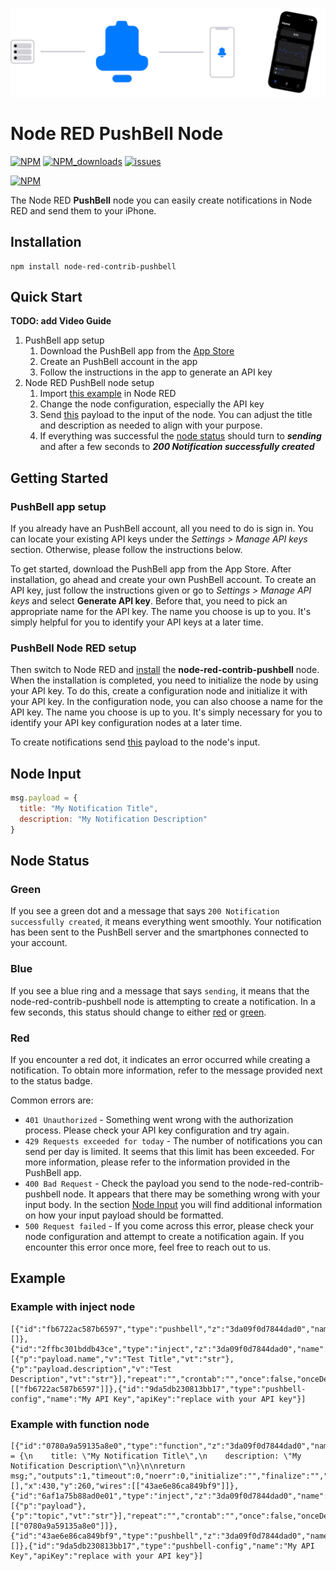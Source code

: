 ![banner](img/Node-RED-Banner.png)

# Node RED PushBell Node

[![NPM](https://img.shields.io/npm/v/node-red-contrib-pushbell)](https://www.npmjs.com/package/node-red-contrib-pushbell)
[![NPM_downloads](https://img.shields.io/npm/dm/node-red-contrib-pushbell)](https://www.npmjs.com/package/node-red-contrib-pushbell)
[![issues](https://img.shields.io/github/issues/mariuslang/node-red-contrib-pushbell)](https://github.com/MariusLang/node-red-contrib-pushbell/issues)

[![NPM](https://nodei.co/npm/node-red-contrib-pushbell.png?compact=true)](https://nodei.co/npm/node-red-contrib-pushbell/)

The Node RED **PushBell** node you can easily create notifications in Node RED and send them to your iPhone.

## Installation

```
npm install node-red-contrib-pushbell
```

## Quick Start

**TODO: add Video Guide**

1. PushBell app setup
    1. Download the PushBell app from the [App Store]()
    2. Create an PushBell account in the app
    3. Follow the instructions in the app to generate an API key
2. Node RED PushBell node setup
    1. Import [this example](#example) in Node RED
    2. Change the node configuration, especially the API key
    3. Send [this](#node-input) payload to the input of the node. You can adjust the title and description as needed to
       align with your purpose.
    4. If everything was successful the [node status](#node-status) should turn to ***sending*** and after a few seconds
       to ***200 Notification successfully created***

## Getting Started

### PushBell app setup

If you already have an PushBell account, all you need to do is sign in. You can locate your existing API keys under the
*Settings > Manage API keys* section. Otherwise, please follow the instructions below.

To get started, download the PushBell app from the App Store. After installation, go ahead and create your own PushBell
account. To create an API key, just follow the instructions given or go to *Settings > Manage API keys* and select
**Generate API key**. Before that, you need to pick an appropriate name for the API key. The name you choose is up
to you. It's simply helpful for you to identify your API keys at a later time.

### PushBell Node RED setup

Then switch to Node RED and [install](#installation) the **node-red-contrib-pushbell** node. When the installation is
completed, you need to initialize the node by using your API key. To do this, create a configuration node and initialize
it with your API key. In the configuration node, you can also choose a name for the API key. The name you choose is up
to you. It's simply necessary for you to identify your API key configuration nodes at a later time.

To create notifications send [this](#node-input) payload to the node's input.

## Node Input

```javascript
msg.payload = {
  title: "My Notification Title",
  description: "My Notification Description"
}
```

## Node Status

### Green

If you see a green dot and a message that says `200 Notification successfully created`, it means everything went
smoothly. Your notification has been sent to the PushBell server and the smartphones connected to your account.

### Blue

If you see a blue ring and a message that says `sending`, it means that the node-red-contrib-pushbell node is attempting
to create a notification. In a few seconds, this status should change to either [red](#red) or [green](#green).

### Red

If you encounter a red dot, it indicates an error occurred while creating a notification. To obtain more information,
refer to the message provided next to the status badge.

Common errors are:

- `401 Unauthorized` - Something went wrong with the authorization process. Please check your API key configuration and
  try again.
- `429 Requests exceeded for today` - The number of notifications you can send per day is limited. It seems that this
  limit has been exceeded. For more information, please refer to the information provided in the PushBell app.
- `400 Bad Request` - Check the payload you send to the node-red-contrib-pushbell node. It appears that there may be
  something wrong with your input body. In the section [Node Input](#node-input) you will find additional information on
  how your input payload should be formatted.
- `500 Request failed` - If you come across this error, please check your node configuration and attempt to create a
  notification again. If you encounter this error once more, feel free to reach out to us.

## Example

### Example with inject node
```
[{"id":"fb6722ac587b6597","type":"pushbell","z":"3da09f0d7844dad0","name":"PushBell","config":"9da5db230813bb17","x":540,"y":200,"wires":[]},{"id":"2ffbc301bddb43ce","type":"inject","z":"3da09f0d7844dad0","name":"msg.payload","props":[{"p":"payload.name","v":"Test Title","vt":"str"},{"p":"payload.description","v":"Test Description","vt":"str"}],"repeat":"","crontab":"","once":false,"onceDelay":0.1,"topic":"","x":390,"y":200,"wires":[["fb6722ac587b6597"]]},{"id":"9da5db230813bb17","type":"pushbell-config","name":"My API Key","apiKey":"replace with your API key"}]
```

### Example with function node
```
[{"id":"0780a9a59135a8e0","type":"function","z":"3da09f0d7844dad0","name":"msg.payload","func":"msg.payload = {\n    title: \"My Notification Title\",\n    description: \"My Notification Description\"\n}\n\nreturn msg;","outputs":1,"timeout":0,"noerr":0,"initialize":"","finalize":"","libs":[],"x":430,"y":260,"wires":[["43ae6e86ca849bf9"]]},{"id":"6af1a75b88ad0e01","type":"inject","z":"3da09f0d7844dad0","name":"inject","props":[{"p":"payload"},{"p":"topic","vt":"str"}],"repeat":"","crontab":"","once":false,"onceDelay":0.1,"topic":"","payload":"","payloadType":"date","x":290,"y":260,"wires":[["0780a9a59135a8e0"]]},{"id":"43ae6e86ca849bf9","type":"pushbell","z":"3da09f0d7844dad0","name":"PushBell","config":"9da5db230813bb17","x":580,"y":260,"wires":[]},{"id":"9da5db230813bb17","type":"pushbell-config","name":"My API Key","apiKey":"replace with your API key"}]
```
